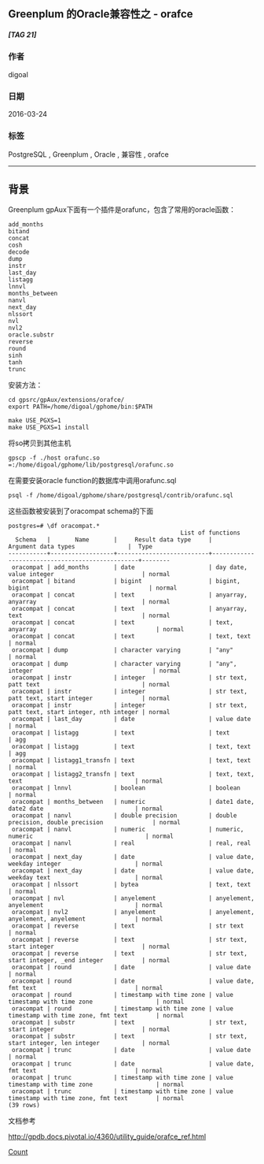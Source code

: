 ## Greenplum 的Oracle兼容性之 - orafce  
##### [TAG 21]
                     
### 作者                     
digoal                      
                        
### 日期                      
2016-03-24                                                 
                      
### 标签                                                                                                                                      
PostgreSQL , Greenplum , Oracle , 兼容性 , orafce    
                    
----                      
                    
## 背景              
Greenplum gpAux下面有一个插件是orafunc，包含了常用的oracle函数：  
  
```  
add_months  
bitand  
concat  
cosh  
decode  
dump  
instr  
last_day  
listagg  
lnnvl  
months_between  
nanvl  
next_day  
nlssort  
nvl  
nvl2  
oracle.substr  
reverse  
round  
sinh  
tanh  
trunc  
```  
  
安装方法：  
  
```  
cd gpsrc/gpAux/extensions/orafce/  
export PATH=/home/digoal/gphome/bin:$PATH  
  
make USE_PGXS=1  
make USE_PGXS=1 install  
```  
  
将so拷贝到其他主机  
  
```  
gpscp -f ./host orafunc.so =:/home/digoal/gphome/lib/postgresql/orafunc.so  
```  
  
在需要安装oracle function的数据库中调用orafunc.sql  
  
```  
psql -f /home/digoal/gphome/share/postgresql/contrib/orafunc.sql  
```  
  
这些函数被安装到了oracompat schema的下面  
  
```  
postgres=# \df oracompat.*  
                                                 List of functions  
  Schema   |       Name       |     Result data type     |               Argument data types               |  Type    
-----------+------------------+--------------------------+-------------------------------------------------+--------  
 oracompat | add_months       | date                     | day date, value integer                         | normal  
 oracompat | bitand           | bigint                   | bigint, bigint                                  | normal  
 oracompat | concat           | text                     | anyarray, anyarray                              | normal  
 oracompat | concat           | text                     | anyarray, text                                  | normal  
 oracompat | concat           | text                     | text, anyarray                                  | normal  
 oracompat | concat           | text                     | text, text                                      | normal  
 oracompat | dump             | character varying        | "any"                                           | normal  
 oracompat | dump             | character varying        | "any", integer                                  | normal  
 oracompat | instr            | integer                  | str text, patt text                             | normal  
 oracompat | instr            | integer                  | str text, patt text, start integer              | normal  
 oracompat | instr            | integer                  | str text, patt text, start integer, nth integer | normal  
 oracompat | last_day         | date                     | value date                                      | normal  
 oracompat | listagg          | text                     | text                                            | agg  
 oracompat | listagg          | text                     | text, text                                      | agg  
 oracompat | listagg1_transfn | text                     | text, text                                      | normal  
 oracompat | listagg2_transfn | text                     | text, text, text                                | normal  
 oracompat | lnnvl            | boolean                  | boolean                                         | normal  
 oracompat | months_between   | numeric                  | date1 date, date2 date                          | normal  
 oracompat | nanvl            | double precision         | double precision, double precision              | normal  
 oracompat | nanvl            | numeric                  | numeric, numeric                                | normal  
 oracompat | nanvl            | real                     | real, real                                      | normal  
 oracompat | next_day         | date                     | value date, weekday integer                     | normal  
 oracompat | next_day         | date                     | value date, weekday text                        | normal  
 oracompat | nlssort          | bytea                    | text, text                                      | normal  
 oracompat | nvl              | anyelement               | anyelement, anyelement                          | normal  
 oracompat | nvl2             | anyelement               | anyelement, anyelement, anyelement              | normal  
 oracompat | reverse          | text                     | str text                                        | normal  
 oracompat | reverse          | text                     | str text, start integer                         | normal  
 oracompat | reverse          | text                     | str text, start integer, _end integer           | normal  
 oracompat | round            | date                     | value date                                      | normal  
 oracompat | round            | date                     | value date, fmt text                            | normal  
 oracompat | round            | timestamp with time zone | value timestamp with time zone                  | normal  
 oracompat | round            | timestamp with time zone | value timestamp with time zone, fmt text        | normal  
 oracompat | substr           | text                     | str text, start integer                         | normal  
 oracompat | substr           | text                     | str text, start integer, len integer            | normal  
 oracompat | trunc            | date                     | value date                                      | normal  
 oracompat | trunc            | date                     | value date, fmt text                            | normal  
 oracompat | trunc            | timestamp with time zone | value timestamp with time zone                  | normal  
 oracompat | trunc            | timestamp with time zone | value timestamp with time zone, fmt text        | normal  
(39 rows)  
```  
  
文档参考  
  
http://gpdb.docs.pivotal.io/4360/utility_guide/orafce_ref.html    
      
[Count](http://info.flagcounter.com/h9V1)                                                                                      
                                                                                  
                                       
